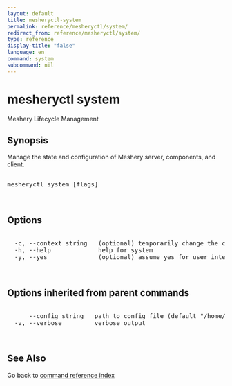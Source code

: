 ```yaml
---
layout: default
title: mesheryctl-system
permalink: reference/mesheryctl/system/
redirect_from: reference/mesheryctl/system/
type: reference
display-title: "false"
language: en
command: system
subcommand: nil
---
```


# mesheryctl system

Meshery Lifecycle Management

## Synopsis

Manage the state and configuration of Meshery server, components, and client.

<pre class='codeblock-pre'>
<div class='codeblock'>
mesheryctl system [flags]

</div>
</pre> 

## Options

<pre class='codeblock-pre'>
<div class='codeblock'>
  -c, --context string   (optional) temporarily change the current context.
  -h, --help             help for system
  -y, --yes              (optional) assume yes for user interactive prompts.

</div>
</pre>

## Options inherited from parent commands

<pre class='codeblock-pre'>
<div class='codeblock'>
      --config string   path to config file (default "/home/admin-pc/.meshery/config.yaml")
  -v, --verbose         verbose output

</div>
</pre>

## See Also

Go back to [command reference index](/reference/mesheryctl/) 
